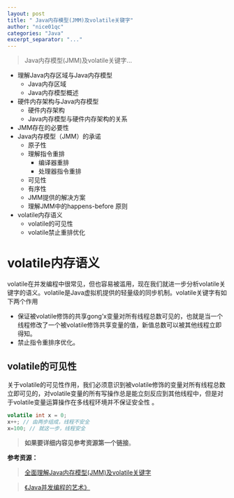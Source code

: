 ```yaml
---
layout: post
title: " Java内存模型(JMM)及volatile关键字"
author: "nice01qc"
categories: "Java"
excerpt_separator: "..."
---
```


>  Java内存模型(JMM)及volatile关键字...



- 理解Java内存区域与Java内存模型
  - Java内存区域
  - Java内存模型概述
- 硬件内存架构与Java内存模型
  - 硬件内存架构
  - Java内存模型与硬件内存架构的关系
- JMM存在的必要性
- Java内存模型（JMM）的承诺
  - 原子性
  - 理解指令重排
    - 编译器重排
    - 处理器指令重排
  - 可见性
  - 有序性
  - JMM提供的解决方案
  - 理解JMM中的happens-before 原则
- volatile内存语义
  - volatile的可见性
  - volatile禁止重排优化



# volatile内存语义

volatile在并发编程中很常见，但也容易被滥用，现在我们就进一步分析volatile关键字的语义。volatile是Java虚拟机提供的轻量级的同步机制。volatile关键字有如下两个作用

- 保证被volatile修饰的共享gong’x变量对所有线程总数可见的，也就是当一个线程修改了一个被volatile修饰共享变量的值，新值总数可以被其他线程立即得知。
- 禁止指令重排序优化。



## volatile的可见性

关于volatile的可见性作用，我们必须意识到被volatile修饰的变量对所有线程总数立即可见的，对volatile变量的所有写操作总是能立刻反应到其他线程中，但是对于volatile变量运算操作在多线程环境并不保证安全性 。

```java
volatile int x = 0;
x++; // 由两步组成，线程不安全
x=100; // 就这一步，线程安全
```





> **如果要详细内容见参考资源第一个链接**。



**参考资源：**

> [全面理解Java内存模型(JMM)及volatile关键字](https://blog.csdn.net/javazejian/article/details/72772461)

> [《Java并发编程的艺术》](https://book.douban.com/subject/26591326/)



















